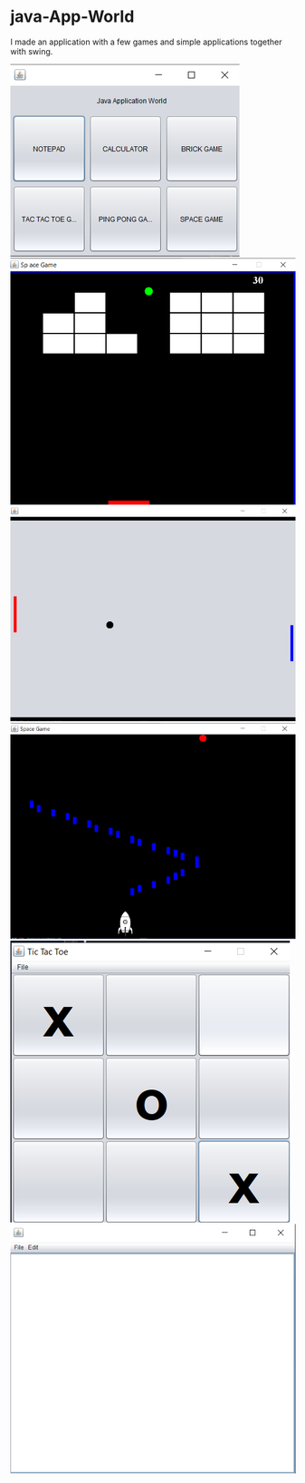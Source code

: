 # java-App-World
 I made an application with a few games and simple applications together with swing.

 
![](https://github.com/burakbaga/java-App-World/blob/master/imgs/javaApp.png)
![](https://github.com/burakbaga/java-App-World/blob/master/imgs/Brickgame.png)
![](https://github.com/burakbaga/java-App-World/blob/master/imgs/pingpong.png)
![](https://github.com/burakbaga/java-App-World/blob/master/imgs/spacegame.png)
![](https://github.com/burakbaga/java-App-World/blob/master/imgs/xox.png)
![](https://github.com/burakbaga/java-App-World/blob/master/imgs/notepad.png)

